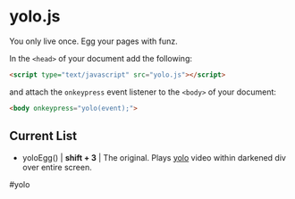 yolo.js
=======

You only live once. Egg your pages with funz.

In the `<head>` of your document add the following:
```html
<script type="text/javascript" src="yolo.js"></script>
```
and attach the `onkeypress` event listener to the `<body>` of your document:
```html
<body onkeypress="yolo(event);">
```

Current List
------------
* yoloEgg() | **shift + 3** | The original. Plays [yolo](www.youtube.com/embed/z5Otla5157c) video within darkened div over entire screen.

#yolo

